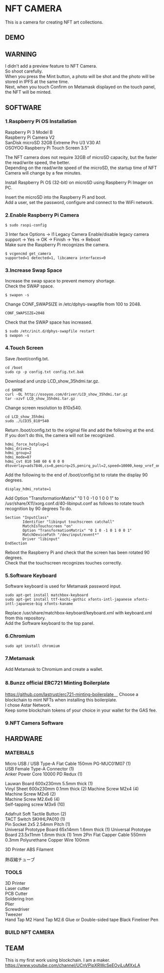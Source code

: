 # NFT CAMERA
This is a camera for creating NFT art collections.  

## DEMO

## WARNING
I didn't add a preview feature to NFT Camera.  
So shoot carefully.  
When you press the Mint button, a photo will be shot and the photo will be stored in IPFS at the same time.  
Next, when you touch Confirm on Metamask displayed on the touch panel, the NFT will be minted.  

## SOFTWARE
### 1.Raspberry Pi OS Installation 
Raspberry Pi 3 Model B  
Raspberry Pi Camera V2  
SanDisk microSD 32GB Extreme Pro U3 V30 A1  
OSOYOO Raspberry Pi Touch Screen 3.5"  
 
The NFT camera does not require 32GB of microSD capacity, but the faster the read/write speed, the better.  
Depending on the read/write speed of the microSD, the startup time of NFT Camera will change by a few minutes.  

Install Raspberry Pi OS (32-bit) on microSD using Raspberry Pi Imager on PC. 
 
Insert the microSD into the Raspberry Pi and boot.  
Add a user, set the password, configure and connect to the WiFi network.  

### 2.Enable Raspberry Pi Camera
```
$ sudo raspi-config
```
3 Inter face Options -> I1 Legacy Camera Enable/disable legacy camera support -> Yes -> OK -> Finish -> Yes -> Reboot  
Make sure the Raspberry Pi recognizes the camera.  
```
$ vcgencmd get_camera
supported=1 detected=1, libcamera interfaces=0

```

### 3.Increase Swap Space
Increase the swap space to prevent memory shortage.  
Check the SWAP space.  
```
$ swapon -s
```
Change CONF_SWAPSIZE in /etc/dphys-swapfile from 100 to 2048.  
```
CONF_SWAPSIZE=2048
```
Check that the SWAP space has increased.  
```
$ sudo /etc/init.d/dphys-swapfile restart
$ swapon -s
```

### 4.Touch Screen
Save /boot/config.txt.  

```
cd /boot
sudo cp -p config.txt config.txt.bak

```
Download and unzip LCD_show_35hdmi.tar.gz.    

```
cd $HOME
curl -OL http://osoyoo.com/driver/LCD_show_35hdmi.tar.gz
tar -xzvf LCD_show_35hdmi.tar.gz

```
Change screen resolution to 810x540.  

```
cd LCD_show_35hdmi
sudo ./LCD35_810*540

```
Return /boot/config.txt to the original file and add the following at the end.  
If you don't do this, the camera will not be recognized.  

```
hdmi_force_hotplug=1
hdmi_drive=2
hdmi_group=2
hdmi_mode=87
hdmi_cvt 810 540 60 6 0 0 0 
dtoverlay=ads7846,cs=0,penirq=25,penirq_pull=2,speed=10000,keep_vref_on=0,swapxy=0,pmax=255,xohms=150,xmin=199,xmax=3999,ymin=199,ymax=3999 

```
Add the following to the end of /boot/config.txt to rotate the display 90 degrees.  
```
display_hdmi_rotate=1

```
Add Option "TransformationMatrix" "0 1 0 -1 0 1 0 0 1" to /usr/share/X11/xorg.conf.d/40-libinput.conf as follows to rotate touch recognition by 90 degrees To do.  
```
Section "InputClass"
        Identifier "libinput touchscreen catchall"
        MatchIsTouchscreen "on"
        Option "TransformationMatrix" "0 1 0 -1 0 1 0 0 1"
        MatchDevicePath "/dev/input/event*"
        Driver "libinput"
EndSection

```
Reboot the Raspberry Pi and check that the screen has been rotated 90 degrees.  
Check that the touchscreen recognizes touches correctly.  

### 5.Software Keyboard
Software keyboard is used for Metamask password input.  
```
sudo apt-get install matchbox-keyboard
sudo apt-get install ttf-kochi-gothic xfonts-intl-japanese xfonts-intl-japanese-big xfonts-kaname

```
Replace /usr/share/matchbox-keyboard/keyboard.xml with keyboard.xml from this repository.  
Add the Software keyboard to the top panel.

### 6.Chromium
```
sudo apt install chromium
```
### 7.Metamask
Add Metamask to Chromium and create a wallet.  

### 8.Bunzz official ERC721 Minting Boilerplate　　

https://github.com/lastrust/erc721-minting-boilerplate　
Choose a blockchain to mint NFTs when installing this boilerplate.  
I chose Astar Network.  
Keep some blockchain tokens of your choice in your wallet for the GAS fee.

### 9.NFT Camera Software



## HARDWARE
### MATERIALS
Micro USB / USB Type-A Flat Cable 150mm PG-MUC01M07 (1)  
USB Female Type-A Connector (1)  
Anker Power Core 10000 PD Redux (1)  

Lauwan Board 600x230mm 5.5mm thick (1)  
Vinyl Sheet 600x230mm 0.1mm thick (2)
Machine Screw M2x4 (4)  
Machine Screw M2x6 (2)  
Machine Screw M2.6x6 (4)  
Self-tapping screw M3x6 (10)   

Adafruit Soft Tactile Button (2)  
TACT Switch SKHHLPA010 (1)  
Pin Socket 2x5 2.54mm Pitch (1)  
Universal Prototype Board 65x14mm 1.6mm thick  (1)
Universal Prototype Board 23.5x11mm 1.6mm thick  (1)
1mm 2Pin Flat Capper Cable 550mm  
0.3mm Polyurethane Copper Wire 100mm  

3D Printer ABS Filament  

熱収縮チューブ  

### TOOLS
3D Printer  
Laser cutter  
PCB Cutter  
Soldering Iron  
Plier  
Screwdriver  
Tweezer  
Hand Tap M2
Hand Tap M2.6
Glue or Double-sided tape
Black Fineliner Pen
### BUILD NFT CAMERA

## TEAM
This is my first work using blockchain.
I am a maker.
https://www.youtube.com/channel/UCnVPipXRWcSeEOvjLuMXxLA